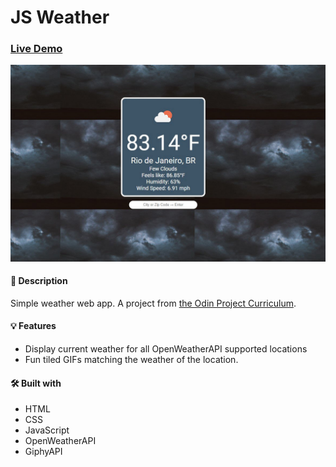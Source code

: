 # JS Weather

### [Live Demo](https://danmenjivar.github.io/js-weather/)

![screenshot](weather-screenshot.jpg)

#### 📝 Description
 
Simple weather web app. A project from [the Odin Project Curriculum](https://www.theodinproject.com). 

#### 💡 Features
* Display current weather for all OpenWeatherAPI supported locations
* Fun tiled GIFs matching the weather of the location.

#### 🛠️ Built with
* HTML
* CSS
* JavaScript
* OpenWeatherAPI
* GiphyAPI


